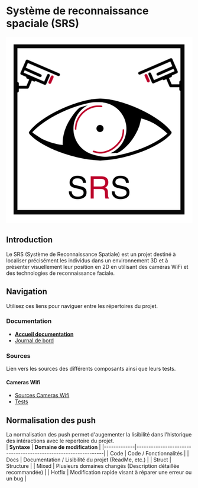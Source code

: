 # Système de reconnaissance spaciale (SRS)

![Logo](./docs/ressources/images/logo.png)

## Introduction
Le SRS (Système de Reconnaissance Spatiale) est un projet destiné à localiser précisément les individus dans un environnement 3D et à présenter visuellement leur position en 2D en utilisant des caméras WiFi et des technologies de reconnaissance faciale.

## Navigation

Utilisez ces liens pour naviguer entre les répertoires du projet.

### Documentation
- [**Accueil documentation**](./docs/index.md)  
- [Journal de bord](./docs/jdb.md)  

### Sources
Lien vers les sources des différents composants ainsi que leurs tests.

#### Cameras Wifi
- [Sources Cameras Wifi](./src/cameras_wifi/src/)
- [Tests](./src/cameras_wifi/tests/)

## Normalisation des push

La normalisation des push permet d'augementer la lisibilité dans l'historique des intéractions avec le repertoire du projet.  
| **Syntaxe** | **Domaine de modification**                                    |
|-------------|----------------------------------------------------------------|
| Code        | Code / Fonctionnalités                                         |
| Docs        | Documentation / Lisibilité du projet (ReadMe, etc.)            |
| Struct      | Structure                                                      |
| Mixed       | Plusieurs domaines changés (Description détaillée recommandée) |
| Hotfix      | Modification rapide visant à réparer une erreur ou un bug      |
